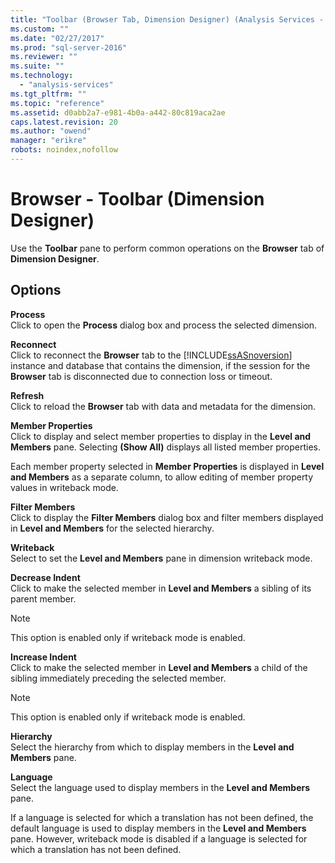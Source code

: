 ```yaml
---
title: "Toolbar (Browser Tab, Dimension Designer) (Analysis Services - Multidimensional Data) | Microsoft Docs"
ms.custom: ""
ms.date: "02/27/2017"
ms.prod: "sql-server-2016"
ms.reviewer: ""
ms.suite: ""
ms.technology: 
  - "analysis-services"
ms.tgt_pltfrm: ""
ms.topic: "reference"
ms.assetid: d0abb2a7-e981-4b0a-a442-80c819aca2ae
caps.latest.revision: 20
ms.author: "owend"
manager: "erikre"
robots: noindex,nofollow
---
```

# Browser - Toolbar (Dimension Designer)
  Use the **Toolbar** pane to perform common operations on the **Browser** tab of **Dimension Designer**.  
  
## Options  
 **Process**  
 Click to open the **Process** dialog box and process the selected dimension.  
  
 **Reconnect**  
 Click to reconnect the **Browser** tab to the [!INCLUDE[ssASnoversion](../a9notintoc/includes/ssasnoversion-md.md)] instance and database that contains the dimension, if the session for the **Browser** tab is disconnected due to connection loss or timeout.  
  
 **Refresh**  
 Click to reload the **Browser** tab with data and metadata for the dimension.  
  
 **Member Properties**  
 Click to display and select member properties to display in the **Level and Members** pane. Selecting **(Show All)** displays all listed member properties.  
  
 Each member property selected in **Member Properties** is displayed in **Level and Members** as a separate column, to allow editing of member property values in writeback mode.  
  
 **Filter Members**  
 Click to display the **Filter Members** dialog box and filter members displayed in **Level and Members** for the selected hierarchy.  
  
 **Writeback**  
 Select to set the **Level and Members** pane in dimension writeback mode.  
  
 **Decrease Indent**  
 Click to make the selected member in **Level and Members** a sibling of its parent member.  
  
> [!NOTE]  
>  This option is enabled only if writeback mode is enabled.  
  
 **Increase Indent**  
 Click to make the selected member in **Level and Members** a child of the sibling immediately preceding the selected member.  
  
> [!NOTE]  
>  This option is enabled only if writeback mode is enabled.  
  
 **Hierarchy**  
 Select the hierarchy from which to display members in the **Level and Members** pane.  
  
 **Language**  
 Select the language used to display members in the **Level and Members** pane.  
  
 If a language is selected for which a translation has not been defined, the default language is used to display members in the **Level and Members** pane. However, writeback mode is disabled if a language is selected for which a translation has not been defined.  
  
  